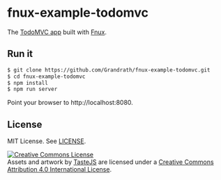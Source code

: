 # fnux-example-todomvc

The [TodoMVC app](http://todomvc.com) built with [Fnux](https://github.com/Grandrath/fnux).

## Run it

```sh
$ git clone https://github.com/Grandrath/fnux-example-todomvc.git
$ cd fnux-example-todomvc
$ npm install
$ npm run server
```

Point your browser to http://localhost:8080.

## License

MIT License. See [LICENSE](LICENSE).

<a rel="license" href="http://creativecommons.org/licenses/by/4.0/deed.en_US"><img alt="Creative Commons License" style="border-width:0" src="http://i.creativecommons.org/l/by/4.0/80x15.png" /></a><br /><span xmlns:dct="http://purl.org/dc/terms/" href="http://purl.org/dc/dcmitype/InteractiveResource" rel="dct:type">Assets and artwork</span> by <a xmlns:cc="http://creativecommons.org/ns#" href="http://sindresorhus.com" property="cc:attributionName" rel="cc:attributionURL">TasteJS</a> are licensed under a <a rel="license" href="http://creativecommons.org/licenses/by/4.0/deed.en_US">Creative Commons Attribution 4.0 International License</a>.
